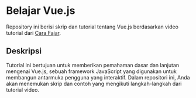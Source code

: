 # Belajar Vue.js

Repository ini berisi skrip dan tutorial tentang Vue.js berdasarkan video tutorial dari [Cara Fajar](https://www.youtube.com/watch?v=CY5MVEyaGFQ&list=PLnrs9DcLyeJQ0ZqgkIRRII4kIyc5Hbt3F&index=9).

## Deskripsi

Tutorial ini bertujuan untuk memberikan pemahaman dasar dan lanjutan mengenai Vue.js, sebuah framework JavaScript yang digunakan untuk membangun antarmuka pengguna yang interaktif. Dalam repositori ini, Anda akan menemukan skrip dan contoh yang mengikuti langkah-langkah dari tutorial video.
